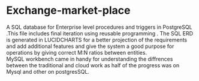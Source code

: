 # Exchange-market-place
A SQL database for Enterprise level procedures and triggers in PostgreSQL .This file includes final iteration using reusable programming .
The SQL ERD is generated in LUCIDCHARTS for a better projection of the requirements and add additional features and give the system a good purpose for operations by giving correct M:N ratios between entities.  
MySQL workbench came in handy for understanding the diffrences between the traditional and cloud work as half of the progress was on Mysql and other on postgresSQL.
